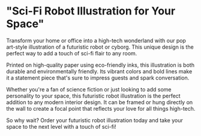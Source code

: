 <!--font:Poppins-->

# "Sci-Fi Robot Illustration for Your Space"

Transform your home or office into a high-tech wonderland with our pop art-style illustration of a futuristic robot or cyborg. This unique design is the perfect way to add a touch of sci-fi flair to any room.

Printed on high-quality paper using eco-friendly inks, this illustration is both durable and environmentally friendly. Its vibrant colors and bold lines make it a statement piece that's sure to impress guests and spark conversation.

Whether you're a fan of science fiction or just looking to add some personality to your space, this futuristic robot illustration is the perfect addition to any modern interior design. It can be framed or hung directly on the wall to create a focal point that reflects your love for all things high-tech.

So why wait? Order your futuristic robot illustration today and take your space to the next level with a touch of sci-fi!

<!--

Write me markdown content of website with wallpaper:

"A pop art-style wallpaper featuring a comic book-style illustration of a futuristic robot or cyborg."

The header of the page should not be copy of the text but rather a real content of the website which is using this wallpaper.


---


# Futuristic Robot Wallpaper

Decorate your space with this eye-catching pop art-style wallpaper featuring a comic book-style illustration of a futuristic robot or cyborg. This unique design will add a touch of sci-fi flair to any room, whether you're looking to create a high-tech workspace or a futuristic bedroom.

The vibrant colors and bold lines of this wallpaper make it a perfect statement piece for any modern home or office. It's printed on high-quality paper using eco-friendly inks, ensuring that it's both durable and environmentally friendly.

With its fun and playful design, this wallpaper is sure to be a conversation starter and a favorite among fans of science fiction and pop art. So why wait? Order your futuristic robot wallpaper today and transform your space into a futuristic wonderland!


---


Heading should not include word "wallpaper". The website should not be about the wallpaper itself, wallpaper is just a related background, rewrite whole content.


---


# Transform Your Space with a Futuristic Robot Wallpaper

Looking to add a touch of sci-fi flair to your home or office? Look no further than our pop art-style wallpaper featuring a comic book-style illustration of a futuristic robot or cyborg. This unique design is the perfect way to transform any room into a high-tech wonderland.

Printed on high-quality paper using eco-friendly inks, this wallpaper is both durable and environmentally friendly. Its vibrant colors and bold lines make it a statement piece that's sure to impress guests and spark conversation.

Whether you're looking to create a high-tech workspace or a futuristic bedroom, this wallpaper is the perfect addition to any modern home or office. So why wait? Order your futuristic robot wallpaper today and take your space to the next level!


---


Heading should not include word "wallpaper". The website should not be about the wallpaper itself, wallpaper is just a related background, rewrite whole content.


---


# Futuristic Robot Wallpaper: Transform Your Space with a Sci-Fi Flair

Looking to add a touch of sci-fi to your home or office decor? Our pop art-style wallpaper featuring a comic book-style illustration of a futuristic robot or cyborg is the perfect way to do just that.

This unique design is printed on high-quality paper using eco-friendly inks, ensuring durability and environmental friendliness. Its vibrant colors and bold lines make it a statement piece that's sure to impress guests and spark conversation.

Whether you're looking to create a high-tech workspace or a futuristic bedroom, this wallpaper is the perfect addition to any modern interior design. It can transform any room into a high-tech wonderland that reflects your love for science fiction.

So why wait? Order your futuristic robot wallpaper today and take your space to the next level with a touch of sci-fi flair!


---


Heading should not include word "wallpaper". The website should not be about the wallpaper itself, wallpaper is just a related background, rewrite whole content.


---


# Add a Touch of Sci-Fi to Your Space with a Futuristic Robot Illustration

Transform your home or office into a high-tech wonderland with our pop art-style illustration of a futuristic robot or cyborg. This unique design is the perfect way to add a touch of sci-fi flair to any room.

Printed on high-quality paper using eco-friendly inks, this illustration is both durable and environmentally friendly. Its vibrant colors and bold lines make it a statement piece that's sure to impress guests and spark conversation.

Whether you're a fan of science fiction or just looking to add some personality to your space, this futuristic robot illustration is the perfect addition to any modern interior design. It can be framed or hung directly on the wall to create a focal point that reflects your love for all things high-tech.

So why wait? Order your futuristic robot illustration today and take your space to the next level with a touch of sci-fi!


---


Write me a Google font which is best fitting for the website.

Pick from the list:
- Exo 2
- Lobster
- Montserrat
- Raleway
- Great Vibes
- Barlow Condensed
- Playfair Display
- IBM Plex Sans
- Futura
- Alegreya
- Inter
- Poppins
- Orbitron
- Open Sans
- Roboto
- Lato
- Dancing Script


Write just the font name nothing else.


---


Poppins

-->
